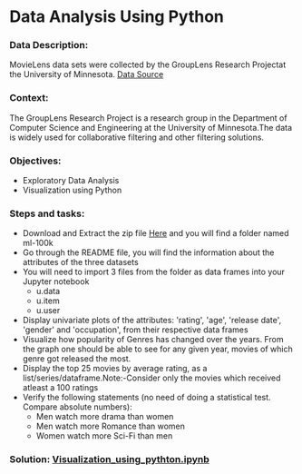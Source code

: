 # Data Analysis Using Python

### Data Description:

MovieLens data sets were collected by the GroupLens Research Projectat the University of Minnesota. [Data Source](https://grouplens.org/datasets/movielens/100k/)

### Context:

The GroupLens Research Project is a research group in the Department of Computer Science and Engineering at the University of Minnesota.The data is widely used for collaborative filtering and other filtering solutions.

### Objectives:

- Exploratory Data Analysis
- Visualization using Python

### Steps and tasks:

- Download and Extract the zip file [Here](https://grouplens.org/datasets/movielens/100k/) and you will find a folder named  ml-100k 
- Go through the README file, you will find the information about the attributes of the three datasets
- You will need to import 3 files from the folder as data frames  into your Jupyter notebook
    - u.data 
    - u.item
    - u.user
- Display univariate plots of the attributes: 'rating', 'age', 'release date', 'gender' and 'occupation', from their respective data frames
- Visualize how popularity of Genres has changed over the years. From the graph one should be able to see for any given year, movies of which genre got released the most.
- Display the top 25 movies by average rating, as a list/series/dataframe.Note:-Consider only the movies which received atleast a 100 ratings
- Verify the following statements (no need of doing a statistical test. Compare absolute numbers):
    - Men watch more drama than women
    - Men watch more Romance than women
    - Women watch more Sci-Fi than men

### Solution: [Visualization_using_pythton.ipynb](https://github.com/jimohola/Visualization_Using_Python/blob/1d81ea719242f816b031509cd29a81de0225da85/Visualization_using_pythton.ipynb)

